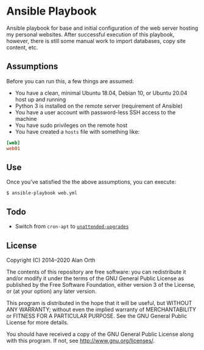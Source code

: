 # Ansible Playbook
Ansible playbook for base and initial configuration of the web server hosting my personal websites. After successful execution of this playbook, however, there is still some manual work to import databases, copy site content, etc.

## Assumptions
Before you can run this, a few things are assumed:

- You have a clean, minimal Ubuntu 18.04, Debian 10, or Ubuntu 20.04 host up and running
- Python 3 is installed on the remote server (requirement of Ansible)
- You have a user account with password-less SSH access to the machine
- You have sudo privileges on the remote host
- You have created a `hosts` file with something like:

```ini
[web]
web01
```

## Use
Once you've satisfied the the above assumptions, you can execute:

    $ ansible-playbook web.yml

## Todo

- Switch from `cron-apt` to [`unattended-upgrades`](https://wiki.debian.org/UnattendedUpgrades)

## License
Copyright (C) 2014–2020 Alan Orth

The contents of this repository are free software: you can redistribute
it and/or modify it under the terms of the GNU General Public License
as published by the Free Software Foundation, either version 3 of the
License, or (at your option) any later version.

This program is distributed in the hope that it will be useful,
but WITHOUT ANY WARRANTY; without even the implied warranty of
MERCHANTABILITY or FITNESS FOR A PARTICULAR PURPOSE.  See the
GNU General Public License for more details.

You should have received a copy of the GNU General Public License
along with this program.  If not, see <http://www.gnu.org/licenses/>.
